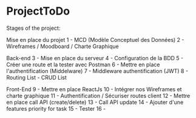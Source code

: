 # ProjectToDo

Stages of the project:

Mise en place du projet
1 - MCD (Modèle Conceptuel des Données)
2 - Wireframes / Moodboard / Charte Graphique

Back-end
3 - Mise en place du serveur
4 - Configuration de la BDD
5 - Créer une route et la tester avec Postman
6 - Mettre en place l'authentification (Middelware)
7 - Middleware authentification (JWT)
8 - Routing List - CRUD List

Front-End
9 - Mettre en place ReactJs
10 - Intégrer nos Wireframes et charte graphique
11 - Authentification / Sécuriser routes client
12 - Mettre en place  call API (create/delete)
13 - Call API update
14 - Ajouter d'une features priority for task
15 - Tester
16 - 

